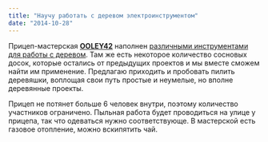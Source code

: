 ```yaml
---
title: "Научу работать с деревом электроинструментом"
date: "2014-10-28"
---
```


Прицеп-мастерская [**OOLEY42**](http://ooley.ru/ooley42/ "OOLEY42 — передвижная открытая мастерская") наполнен [различными инструментами для работы с деревом](http://ooley.ru/deshevy-e-e-lektroinstrumenty-dlya-derevoobrabotki/ "Дешевые электроинструменты для деревообработки"). Там же есть некоторое количество сосновых досок, которые остались от предыдущих проектов и мы вместе сможем найти им применение. Предлагаю приходить и пробовать пилить деревяшки, воплощая свои путь простые и неумелые, но вполне деревянные проекты.

Прицеп не потянет больше 6 человек внутри, поэтому количество участников ограничено. Пыльная работа будет проводиться на улице у прицепа, так что одеваться нужно соответствующе. В мастерской есть газовое отопление, можно вскипятить чай.
